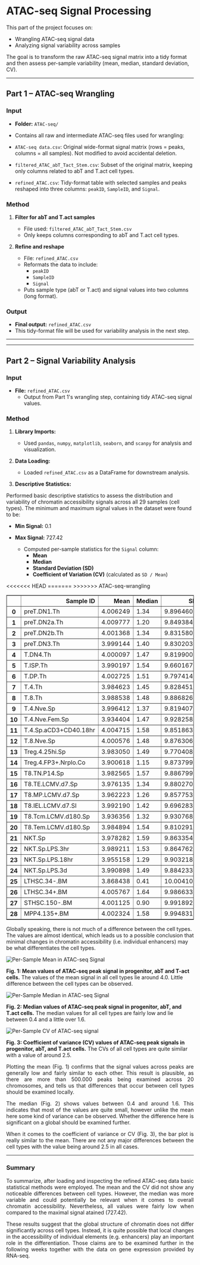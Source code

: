 # ATAC-seq Signal Processing 

This part of the project focuses on:

- Wrangling ATAC-seq signal data 
- Analyzing signal variability across samples 

The goal is to transform the raw ATAC-seq signal matrix into a tidy format and then assess per-sample variability (mean, median, standard deviation, CV).

---

## Part 1 – ATAC-seq Wrangling 

### Input
- **Folder:** `ATAC-seq/`
- Contains all raw and intermediate ATAC-seq files used for wrangling: 

- `ATAC-seq data.csv`: Original wide-format signal matrix (rows = peaks, columns = all samples). Not modified to avoid accidental deletion.
- `filtered_ATAC_abT_Tact_Stem.csv`: Subset of the original matrix, keeping only columns related to abT and T.act cell types.
- `refined_ATAC.csv`: Tidy-format table with selected samples and peaks reshaped into three columns: `peakID`, `SampleID`, and `Signal`.

### Method
1. **Filter for abT and T.act samples**
   - File used: `filtered_ATAC_abT_Tact_Stem.csv`
   - Only keeps columns corresponding to abT and T.act cell types.

2. **Refine and reshape**
   - File: `refined_ATAC.csv`
   - Reformats the data to include:
     - `peakID`
     - `SampleID`
     - `Signal`
   - Puts sample type (abT or T.act) and signal values into two columns (long format).

### Output
- **Final output:** `refined_ATAC.csv`  
- This tidy-format file will be used for variability analysis in the next step. 

---

---

## Part 2 – Signal Variability Analysis 

### Input
- **File:** `refined_ATAC.csv`  
  - Output from Part 1's wrangling step, containing tidy ATAC-seq signal values.

### Method
1. **Library Imports:**
   - Used `pandas`, `numpy`, `matplotlib`, `seaborn`, and `scanpy` for analysis and visualization.

2. **Data Loading:**
   - Loaded `refined_ATAC.csv` as a DataFrame for downstream analysis.

3. **Descriptive Statistics:**

Performed basic descriptive statistics to assess the distribution and variability of chromatin accessibility signals across all 29 samples (cell types). The minimum and maximum signal values in the dataset were found to be:

- **Min Signal:** 0.1  
- **Max Signal:** 727.42  

   - Computed per-sample statistics for the `Signal` column:
     - **Mean**
     - **Median**
     - **Standard Deviation (SD)**
     - **Coefficient of Variation (CV)** (calculated as `SD / Mean`)
   
<div>
<<<<<<< HEAD
</style>
=======
>>>>>>> ATAC-seq-wrangling
<table border="1" class="dataframe" style="margin-left: auto; margin-right: auto;">
  <thead>
    <tr style="text-align: right;">
      <th></th>
      <th>Sample ID</th>
      <th>Mean</th>
      <th>Median</th>
      <th>SD</th>
      <th>CV</th>
    </tr>
  </thead>
  <tbody>
    <tr>
      <th>0</th>
      <td>preT.DN1.Th</td>
      <td>4.006249</td>
      <td>1.34</td>
      <td>9.896460</td>
      <td>2.470256</td>
    </tr>
    <tr>
      <th>1</th>
      <td>preT.DN2a.Th</td>
      <td>4.009777</td>
      <td>1.20</td>
      <td>9.849384</td>
      <td>2.456342</td>
    </tr>
    <tr>
      <th>2</th>
      <td>preT.DN2b.Th</td>
      <td>4.001368</td>
      <td>1.34</td>
      <td>9.831580</td>
      <td>2.457055</td>
    </tr>
    <tr>
      <th>3</th>
      <td>preT.DN3.Th</td>
      <td>3.999144</td>
      <td>1.40</td>
      <td>9.830203</td>
      <td>2.458077</td>
    </tr>
    <tr>
      <th>4</th>
      <td>T.DN4.Th</td>
      <td>4.000097</td>
      <td>1.47</td>
      <td>9.819900</td>
      <td>2.454915</td>
    </tr>
    <tr>
      <th>5</th>
      <td>T.ISP.Th</td>
      <td>3.990197</td>
      <td>1.54</td>
      <td>9.660167</td>
      <td>2.420975</td>
    </tr>
    <tr>
      <th>6</th>
      <td>T.DP.Th</td>
      <td>4.002725</td>
      <td>1.51</td>
      <td>9.797414</td>
      <td>2.447686</td>
    </tr>
    <tr>
      <th>7</th>
      <td>T.4.Th</td>
      <td>3.984623</td>
      <td>1.45</td>
      <td>9.828451</td>
      <td>2.466595</td>
    </tr>
    <tr>
      <th>8</th>
      <td>T.8.Th</td>
      <td>3.988538</td>
      <td>1.48</td>
      <td>9.886826</td>
      <td>2.478810</td>
    </tr>
    <tr>
      <th>9</th>
      <td>T.4.Nve.Sp</td>
      <td>3.996412</td>
      <td>1.37</td>
      <td>9.819407</td>
      <td>2.457056</td>
    </tr>
    <tr>
      <th>10</th>
      <td>T.4.Nve.Fem.Sp</td>
      <td>3.934404</td>
      <td>1.47</td>
      <td>9.928258</td>
      <td>2.523446</td>
    </tr>
    <tr>
      <th>11</th>
      <td>T.4.Sp.aCD3+CD40.18hr</td>
      <td>4.004715</td>
      <td>1.58</td>
      <td>9.851863</td>
      <td>2.460066</td>
    </tr>
    <tr>
      <th>12</th>
      <td>T.8.Nve.Sp</td>
      <td>4.000576</td>
      <td>1.48</td>
      <td>9.876306</td>
      <td>2.468721</td>
    </tr>
    <tr>
      <th>13</th>
      <td>Treg.4.25hi.Sp</td>
      <td>3.983050</td>
      <td>1.49</td>
      <td>9.770408</td>
      <td>2.452997</td>
    </tr>
    <tr>
      <th>14</th>
      <td>Treg.4.FP3+.Nrplo.Co</td>
      <td>3.900618</td>
      <td>1.15</td>
      <td>9.873799</td>
      <td>2.531342</td>
    </tr>
    <tr>
      <th>15</th>
      <td>T8.TN.P14.Sp</td>
      <td>3.982565</td>
      <td>1.57</td>
      <td>9.886799</td>
      <td>2.482520</td>
    </tr>
    <tr>
      <th>16</th>
      <td>T8.TE.LCMV.d7.Sp</td>
      <td>3.976135</td>
      <td>1.34</td>
      <td>9.880270</td>
      <td>2.484893</td>
    </tr>
    <tr>
      <th>17</th>
      <td>T8.MP.LCMV.d7.Sp</td>
      <td>3.962223</td>
      <td>1.26</td>
      <td>9.857753</td>
      <td>2.487935</td>
    </tr>
    <tr>
      <th>18</th>
      <td>T8.IEL.LCMV.d7.SI</td>
      <td>3.992190</td>
      <td>1.42</td>
      <td>9.696283</td>
      <td>2.428813</td>
    </tr>
    <tr>
      <th>19</th>
      <td>T8.Tcm.LCMV.d180.Sp</td>
      <td>3.936356</td>
      <td>1.32</td>
      <td>9.930768</td>
      <td>2.522833</td>
    </tr>
    <tr>
      <th>20</th>
      <td>T8.Tem.LCMV.d180.Sp</td>
      <td>3.984894</td>
      <td>1.54</td>
      <td>9.810291</td>
      <td>2.461870</td>
    </tr>
    <tr>
      <th>21</th>
      <td>NKT.Sp</td>
      <td>3.978282</td>
      <td>1.59</td>
      <td>9.863354</td>
      <td>2.479300</td>
    </tr>
    <tr>
      <th>22</th>
      <td>NKT.Sp.LPS.3hr</td>
      <td>3.989211</td>
      <td>1.53</td>
      <td>9.864762</td>
      <td>2.472860</td>
    </tr>
    <tr>
      <th>23</th>
      <td>NKT.Sp.LPS.18hr</td>
      <td>3.955158</td>
      <td>1.29</td>
      <td>9.903218</td>
      <td>2.503874</td>
    </tr>
    <tr>
      <th>24</th>
      <td>NKT.Sp.LPS.3d</td>
      <td>3.990898</td>
      <td>1.49</td>
      <td>9.884233</td>
      <td>2.476694</td>
    </tr>
    <tr>
      <th>25</th>
      <td>LTHSC.34-.BM</td>
      <td>3.868438</td>
      <td>0.41</td>
      <td>10.004101</td>
      <td>2.586083</td>
    </tr>
    <tr>
      <th>26</th>
      <td>LTHSC.34+.BM</td>
      <td>4.005767</td>
      <td>1.64</td>
      <td>9.986633</td>
      <td>2.493064</td>
    </tr>
    <tr>
      <th>27</th>
      <td>STHSC.150-.BM</td>
      <td>4.001125</td>
      <td>0.90</td>
      <td>9.991892</td>
      <td>2.497271</td>
    </tr>
    <tr>
      <th>28</th>
      <td>MPP4.135+.BM</td>
      <td>4.002324</td>
      <td>1.58</td>
      <td>9.994831</td>
      <td>2.497257</td>
    </tr>
  </tbody>
</table>
</div>


Globally speaking, there is not much of a difference between the cell types. The values are almost identical, which leads us to a possible conclusion that minimal changes in chromatin accessibility (i.e. individual enhancers) may be what differentiates the cell types. 

![Per-Sample Mean in ATAC-seq Signal](plots/image.png)

**Fig. 1: Mean values of ATAC-seq peak signal in progenitor, abT and T-act cells.** The values of the mean signal in all cell types lie around 4.0. Little difference between the cell types can be observed.

![Per-Sample Median in ATAC-seq Signal](plots/image-1.png)

**Fig. 2: Median values of ATAC-seq peak signal in progenitor, abT, and T.act cells.** The median values for all cell types are fairly low and lie between 0.4 and a little over 1.6.

![Per-Sample CV of ATAC-seq signal](plots/image-2.png)

**Fig. 3: Coefficient of variance (CV) values of ATAC-seq peak signals in progenitor, abT, and T.act cells.** The CVs of all cell types are quite similar with a value of around 2.5.


<p align="justify">
Plotting the mean (Fig. 1) confirms that the signal values across peaks are generally low and fairly similar to each other. This result is plausible, as there are more than 500.000 peaks being examined across 20 chromosomes, and tells us that differences that occur between cell types should be examined locally. 
</p>
<p align="justify">
The median (Fig. 2) shows values between 0.4 and around 1.6. This indicates that most of the values are quite small, however unlike the mean here some kind of variance can be observed. Whether the difference here is significant on a global should be examined further.
</p>

<p align="justify">
When it comes to the coefficient of variance or CV (Fig. 3), the bar plot is really similar to the mean. There are not any major differences between the cell types with the value being around 2.5 in all cases. 
</p>

___

### Summary

<p align="justify">
To summarize, after loading and inspecting the refined ATAC-seq data basic statistical methods were employed. The mean and the CV did not show any noticeable differences between cell types. However, the median was more variable and could potentially be relevant when it comes to overall chromatin accessibility. Nevertheless, all values were fairly low when compared to the maximal signal atained (727.42). 
</p>

<p align="justify">
These results suggest that the global structure of chromatin does not differ significantly across cell types. Instead, it is quite possible that local changes in the accessibility of individual elements (e.g. enhancers) play an important role in the differentiation. Those claims are to be examined further in the following weeks together with the data on gene expression provided by RNA-seq.
</p>

